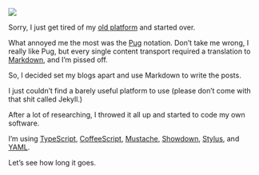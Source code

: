 ![](//cacilhas.info/img/lamp.png)

Sorry, I just get tired of my [old platform](//cacilhas.info/montegasppa/) and started over.

What annoyed me the most was the [Pug](https://pugjs.org/) notation. Don’t take me wrong, I really like Pug, but every single content transport required a translation to [Markdown](https://www.markdownguide.org/), and I’m pissed off.

So, I decided set my blogs apart and use Markdown to write the posts.

I just couldn’t find a barely useful platform to use (please don’t come with that shit called Jekyll.)

After a lot of researching, I throwed it all up and started to code my own software.

I’m using [TypeScript](https://typescript.org/), [CoffeeScript](https://coffeescript.org/), [Mustache](https://mustache.github.io/), [Showdown](http://showdownjs.com/), [Stylus](https://stylus-lang.com/), and [YAML](https://yaml.org/).

Let’s see how long it goes.